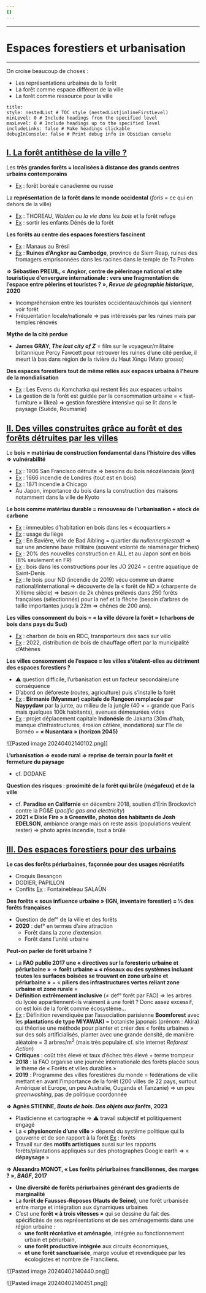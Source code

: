 ```yaml
---
{}
---
```

***
# Espaces forestiers et urbanisation 
***
On croise beaucoup de choses : 
- Les représentations urbaines de la forêt 
- La forêt comme espace différent de la ville 
- La forêt comme ressource pour la ville 

```table-of-contents
title: 
style: nestedList # TOC style (nestedList|inlineFirstLevel)
minLevel: 0 # Include headings from the specified level
maxLevel: 0 # Include headings up to the specified level
includeLinks: false # Make headings clickable
debugInConsole: false # Print debug info in Obsidian console
```
## <u>I. La forêt antithèse de la ville ?</u>

Les **très grandes forêts = localisées à distance des grands centres urbains contemporains** 
- <u>Ex</u> : forêt boréale canadienne ou russe 

La **représentation de la forêt dans le monde occidental** (*foris* = ce qui en dehors de la ville) 
- <u>Ex</u> : THOREAU, *Walden ou la vie dans les bois* et la forêt refuge 
- <u>Ex</u> : sortir les enfants Dénés de la forêt 

**Les forêts au centre des espaces forestiers fascinent** 
- <u>Ex</u> : Manaus au Brésil  
- <u>Ex</u> : **Ruines d’Angkor au Cambodge**, province de Siem Reap, ruines des fromagers emprisonnées dans les racines dans le temple de Ta Prohm  

**⇒ Sébastien PREUIL, « Angkor, centre de pèlerinage national et site touristique d’envergure internationale : vers une fragmentation de l’espace entre pèlerins et touristes ? », *Revue de géographie historique*, 2020**
- Incompréhension entre les touristes occidentaux/chinois qui viennent voir forêt 
- Fréquentation locale/nationale ⇒ pas intéressés par les ruines mais par temples rénovés 

**Mythe de la cité perdue** 
- **James GRAY, *The lost city of Z*** = film sur le voyageur/militaire britannique Percy Fawcett pour retrouver les ruines d’une cité perdue, il meurt là bas dans région de la rivière du Haut Xingu (Mato grosso)

**Des espaces forestiers tout de même reliés aux espaces urbains à l’heure de la mondialisation** 
- <u>Ex</u> : Les Evens du Kamchatka qui restent liés aux espaces urbains 
- La gestion de la forêt est guidée par la consommation urbaine = « fast-furniture » (Ikea) ⇒ gestion forestière intensive qui se lit dans le paysage (Suède, Roumanie)

## <u>II. Des villes construites grâce au forêt et des forêts détruites par les villes</u>

Le **bois = matériau de construction fondamental dans l’histoire des villes ⇒ vulnérabilité**
- <u>Ex</u> : 1906 San Francisco détruite ⇒ besoins du bois néozélandais (*kori*)
- <u>Ex</u> : 1666 incendie de Londres (tout est en bois)
- <u>Ex</u> : 1871 incendie à Chicago
- Au Japon, importance du bois dans la construction des maisons notamment dans la ville de Kyoto 

**Le bois comme matériau durable = renouveau de l’urbanisation + stock de carbone**
- <u>Ex</u> : immeubles d’habitation en bois dans les « écoquartiers »
- <u>Ex</u> : usage du liège 
- <u>Ex</u> : En Bavière, ville de Bad Aibling = quartier du *nullennergiestadt* ⇒ sur une ancienne base militaire (souvent volonté de réaménager friches)
- <u>Ex</u> : 20% des nouvelles construction en ALL et au Japon sont en bois (8% seulement en FR)
- <u>Ex</u> : bois dans les constructions pour les JO 2024 = centre aquatique de Saint-Denis
- <u>Ex</u> : le bois pour ND (incendie de 2019) vécu comme un drame national/international ⇒ découverte de la « forêt de ND » (charpente de XIIIème siècle) ⇒ besoin de 2k chênes prélevés dans 250 forêts françaises (sélectionnés) pour la nef et la flèche (besoin d’arbres de taille importantes jusqu’à 22m ⇒ chênes de 200 ans). 

**Les villes consomment du bois = « la ville dévore la forêt » (charbons de bois dans pays du Sud)**
- <u>Ex</u> : charbon de bois en RDC, transporteurs des sacs sur vélo 
- <u>Ex</u> : 2022, distribution de bois de chauffage offert par la municipalité d’Athènes 

**Les villes consomment de l’espace = les villes s’étalent-elles au détriment des espaces forestiers ?**
- ⚠ question difficile, l’urbanisation est un facteur secondaire/une conséquence 
- D’abord on déforeste (routes, agriculture) puis s’installe la forêt 
- <u>Ex</u> : **Birmanie (Myanmar) capitale de Rangoon remplacée par Naypydaw** par la junte, au milieu de la jungle (40 × + grande que Paris mais quelques 100k habitants), avenues démesurées vides 
- <u>Ex</u> : projet déplacement capitale **Indonésie** de Jakarta (30m d’hab, manque d’infrastructures, érosion côtière, inondations) sur l’île de Bornéo = **« Nusantara » (horizon 2045)**

![[Pasted image 20240402140102.png]]

**L’urbanisation ⇒ exode rural ⇒ reprise de terrain pour la forêt et fermeture du paysage**
- cf. DODANE 

**Question des risques : proximité de la forêt qui brûle (mégafeux) et de la ville**
- cf. **Paradise en Californie** en décembre 2018, soutien d’Erin Brockovich contre la PG&E (*pacific gas and electricity*) 
- **2021 « Dixie Fire » à Greenville, photos des habitants de Josh EDELSON**, ambiance orange mais on reste assis (populations veulent rester) ⇒ photo après incendie, tout a brûlé

## <u>III. Des espaces forestiers pour des urbains</u>

**Le cas des forêts périurbaines, façonnée pour des usages récréatifs**
- Croquis Besançon 
- DODIER, PAPILLON 
- Conflits <u>Ex</u> : Fontainebleau SALAÜN

**Des forêts « sous influence urbaine » (IGN, inventaire forestier) = ⅕ des forêts françaises** 
- Question de def° de la ville et des forêts 
- **2020** : def° en termes d’aire attraction 
	- Forêt dans la zone d’extension 
	- Forêt dans l’unité urbaine 

**Peut-on parler de forêt urbaine ?**
- La **FAO publie 2017 une « directives sur la foresterie urbaine et périurbaine »** ⇒ **forêt urbaine = « réseaux ou des systèmes incluant toutes les surfaces boisées se trouvant en zone urbaine et périurbaine »** = « **piliers des infrastructures vertes reliant zone urbaine et zone rurale** »
- **Définition extrêmement inclusive** (≠ def° forêt par FAO) ⇒ les arbres du lycée appartiennent-ils vraiment à une forêt ? Donc assez excessif, on est loin de la forêt comme écosystème… 
- <u>Ex</u> : Définition revendiquée par l’association parisienne **Boomforest** avec les **plantations de type MIYAWAKI** = botaniste japonais (prénom : Akira) qui théorise une méthode pour planter et créer des « forêts urbaines » sur des sols artificialisés, planter avec une grande densité, de manière aléatoire = 3 arbres/m<sup>2</sup> (mais très populaire cf. site internet *Reforest Action*) 
- **Critiques** : coût très élevé et taux d’échec très élevé + terme trompeur 
- **2018** : la FAO organise une journée internationale des forêts placée sous le thème de « Forêts et villes durables »
- **2019** : Programme des villes forestières du monde = fédérations de ville mettant en avant l’importance de la forêt (200 villes de 22 pays, surtout Amérique et Europe, un peu Australie, Ouganda et Tanzanie) ⇒ un peu *greenwashing*, pas de politique coordonnée 

**⇒ Agnès STIENNE, *Bouts de bois. Des objets aux forêts*, 2023**
- Plasticienne et cartographe ⇒ ⚠ travail subjectif et politiquement engagé 
- La « **physionomie d’une ville** » dépend du système politique qui la gouverne et de son rapport à la forêt <u>Ex</u> : forêts 
- Travail sur des **motifs artistiques** aussi sur les rapports forêts/plantations appliqués sur des photographes Google earth ⇒ « **dépaysage** »

**⇒ Alexandra MONOT, « Les forêts périurbaines franciliennes, des marges ? », *BAGF*, 2017** 
- **Une diversité de forêts périurbaines générant des gradients de marginalité**
- La **forêt de Fausses-Reposes (Hauts de Seine)**, une forêt urbanisée entre marge et intégration aux dynamiques urbaines
- C’est une **forêt « à trois vitesses »** qui se dessine du fait des spécificités de ses représentations et de ses aménagements dans une région urbaine :
	- **une forêt récréative et aménagée**, intégrée au fonctionnement urbain et périurbain,
	- **une forêt productive intégrée** aux circuits économiques,
	- **et une forêt sanctuarisée**, marge voulue et revendiquée par les écologistes et nombre de Franciliens.

![[Pasted image 20240402140440.png]]


![[Pasted image 20240402140451.png]]
